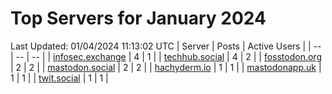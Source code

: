 # Top Servers for January 2024
Last Updated: 01/04/2024 11:13:02 UTC
| Server | Posts | Active Users |
| -- | -- | -- |
| [infosec.exchange](https://infosec.exchange/tags/PowerShell) | 4 | 1 |
| [techhub.social](https://techhub.social/tags/PowerShell) | 4 | 2 |
| [fosstodon.org](https://fosstodon.org/tags/PowerShell) | 2 | 2 |
| [mastodon.social](https://mastodon.social/tags/PowerShell) | 2 | 2 |
| [hachyderm.io](https://hachyderm.io/tags/PowerShell) | 1 | 1 |
| [mastodonapp.uk](https://mastodonapp.uk/tags/PowerShell) | 1 | 1 |
| [twit.social](https://twit.social/tags/PowerShell) | 1 | 1 |
